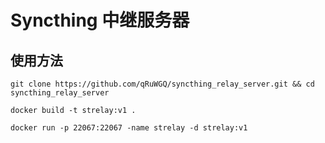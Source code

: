 # Syncthing 中继服务器

## 使用方法

```shell
git clone https://github.com/qRuWGQ/syncthing_relay_server.git && cd syncthing_relay_server

docker build -t strelay:v1 .

docker run -p 22067:22067 -name strelay -d strelay:v1

```
